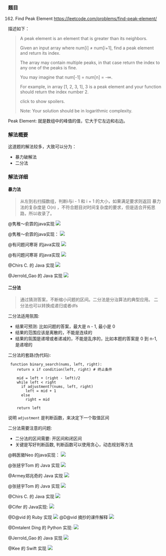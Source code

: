 ### 题目
162. Find Peak Element
https://leetcode.com/problems/find-peak-element/

描述如下：
> A peak element is an element that is greater than its neighbors.
>
> Given an input array where num[i] ≠ num[i+1], find a peak element and return its index.
>
> The array may contain multiple peaks, in that case return the index to any one of the peaks is fine.
>
> You may imagine that num[-1] = num[n] = -∞.
>
> For example, in array [1, 2, 3, 1], 3 is a peak element and your function should return the index number 2.
>
> click to show spoilers.
>
> Note:
> Your solution should be in logarithmic complexity.

Peak Element: 就是数组中的峰值的值，它大于它左边和右边。

### 解法概要
这道题的解法较多，大致可以分为：
- 暴力破解法
- 二分法

### 解法详细

#### 暴力法
> 从左到右扫描数组，判断i与i - 1 和 i + 1 的大小，如果满足要求则返回
> 暴力法的复杂度是 O(n) ，不符合题目对时间复杂度的要求，但是适合开拓思路，所以收录了。

@隽稚～俞霏的java实现
![](./images/1.jpeg)

@隽稚～俞霏的java实现：
![](./images/2.jpeg)

@有问题问寒哥 的java实现
![](./images/3.jpeg)

@有问题问寒哥 的java实现
![](./images/4.jpeg)

@Chirs C. 的 Java 实现
![](./images/5.jpeg)

@Jerrold_Gao 的 Java 实现
![](./images/6.jpeg)

#### 二分法
> 通过猜测答案，不断缩小问题的区间。二分法是分治算法的典型应用。
> 二分法也可以转换成递归或者dfs


二分法适用氛围:
- 结果可预测: 比如问题的答案，最大是 n - 1, 最小是 0
- 结果的范围应该是离散的，不能是连续的
- 结果的氛围是递增或者递减的，不能是乱序的，比如本题的答案是 0 到 n-1, 是递增的


二分法的套路(伪代码):
```
 function binary_search(nums, left, right):
    return x if condition(left, right) # 终止条件

    mid = left + (right - left)/2
    while left < right
      if adjustment?(nums, left, right)
        left = mid + 1
      else
        right = mid

    return left
```


说明
`adjustment` 是判断函数，来决定下一个取值区间


二分法需要注意的问题:
- 二分法的区间需要: 开区间和闭区间
- 关键是写好判断函数, 判断函数可以使用贪心，动态规划等方法


@韩医徽Neo 的java实现：
![](./images/7.jpeg)

@张拯宇Tom 的 Java 实现
![](./images/8.jpeg)

@Armey郑兆奇的 Java 实现
![](./images/9.jpeg)

@张拯宇Tom 的 Java 实现
![](./images/10.jpeg)

@Chirs C. 的 Java 实现
![](./images/11.jpeg)

@Cifer 的 Java实现:
![](./images/12.jpeg)


@D@vid 的 Ruby 实现
![](./images/13.jpeg)
@D@vid 摘抄的课件解释
![](./images/14.jpeg)

@Dmtalent Ding 的 Python 实现:
![](./images/15.jpeg)

@Jerrold_Gao 的 Java 实现
![](./images/16.jpeg)

@Kee 的 Swift 实现
![](./images/17.jpeg)
